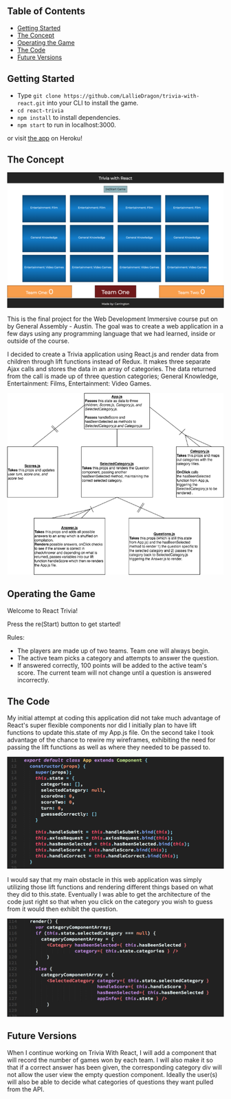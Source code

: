## Table of Contents

- [Getting Started](#)
- [The Concept](#the-concept)
- [Operating the Game](#operating-the-game)
- [The Code](#the-code)
- [Future Versions](#future-versions)

## Getting Started

- Type ```git clone https://github.com/LallieDragon/trivia-with-react.git``` 
into your CLI to install the game. 
- ```cd react-trivia```
- ```npm install``` to install dependencies.
- ```npm start``` to run in localhost:3000.

or visit [the app](https://two-team-trivia.herokuapp.com/) on Heroku!

## The Concept

![initial play screen](public/screenshots/initialscreen.png)

This is the final project for the Web Development Immersive course
put on by General Assembly - Austin. The goal was to create a web
application in a few days using any programming language that we had 
learned, inside or outside of the course.

I decided to create a Trivia application using React.js and 
render data from children through lift functions instead of Redux.
It makes three separate Ajax calls and stores the data in an
array of categories. The data returned from the call is made up of
three question categories; General Knowledge, Entertainment: Films,
Entertainment: Video Games.

![wireframe](public/screenshots/wireframe.png)

## Operating the Game

Welcome to React Trivia! 

Press the re(Start) button to get started!

Rules:
- The players are made up of two teams. Team one will always begin.
- The active team picks a category and attempts to answer the question. 
- If answered correctly, 100 points will be added to the active team's score.
The current team will not change until a question is answered incorrectly.

## The Code

My initial attempt at coding this application did not take much advantage of
React's super flexible components nor did I initially plan to have lift functions
to update this.state of my App.js file. On the second take I took advantage of the 
chance to rewire my wireframes, exhibiting the need for passing the lift functions
as well as where they needed to be passed to. 

![this.state](public/screenshots/thisdotstate.png)

I would say that my main obstacle in this web application was simply utilizing those 
lift functions and rendering different things based on what they did to this.state. 
Eventually I was able to get the architecture of the code just right so that when you
click on the category you wish to guess from it would then exhibit the question. 

![this.state](public/screenshots/changecomponent.png)

## Future Versions

When I continue working on Trivia With React, I will add a component that will record 
the number of games won by each team. I will also make it so that if a correct answer 
has been given, the corresponding category div will not allow the user view the empty 
question component. Ideally the user(s) will also be able to decide what categories 
of questions they want pulled from the API.
